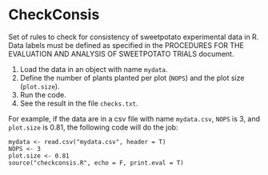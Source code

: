 CheckConsis
===========

Set of rules to check for consistency of sweetpotato experimental data in R.
Data labels must be defined as specified in the PROCEDURES FOR THE EVALUATION AND ANALYSIS
OF SWEETPOTATO TRIALS document.

1. Load the data in an object with name `mydata`. 
2. Define the number of plants planted per plot (`NOPS`) and the plot size (`plot.size`).
3. Run the code. 
4. See the result in the file `checks.txt`.

For example, if the data are in a csv file with name `mydata.csv`, `NOPS` is 3, and 
`plot.size` is 0.81, the following code will do the job:

```{r eval=F}
mydata <- read.csv("mydata.csv", header = T)
NOPS <- 3
plot.size <- 0.81
source("checkconsis.R", echo = F, print.eval = T)
```
